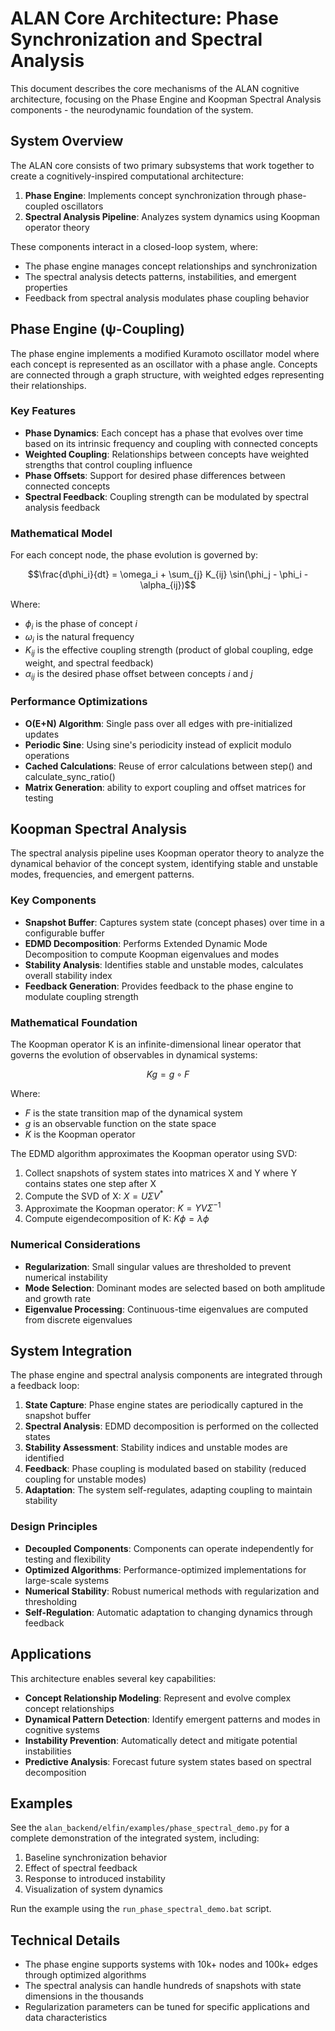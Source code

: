 # ALAN Core Architecture: Phase Synchronization and Spectral Analysis

This document describes the core mechanisms of the ALAN cognitive architecture, focusing on the Phase Engine and Koopman Spectral Analysis components - the neurodynamic foundation of the system.

## System Overview

The ALAN core consists of two primary subsystems that work together to create a cognitively-inspired computational architecture:

1. **Phase Engine**: Implements concept synchronization through phase-coupled oscillators
2. **Spectral Analysis Pipeline**: Analyzes system dynamics using Koopman operator theory

These components interact in a closed-loop system, where:
- The phase engine manages concept relationships and synchronization
- The spectral analysis detects patterns, instabilities, and emergent properties
- Feedback from spectral analysis modulates phase coupling behavior

## Phase Engine (ψ-Coupling)

The phase engine implements a modified Kuramoto oscillator model where each concept is represented as an oscillator with a phase angle. Concepts are connected through a graph structure, with weighted edges representing their relationships.

### Key Features

- **Phase Dynamics**: Each concept has a phase that evolves over time based on its intrinsic frequency and coupling with connected concepts
- **Weighted Coupling**: Relationships between concepts have weighted strengths that control coupling influence
- **Phase Offsets**: Support for desired phase differences between connected concepts
- **Spectral Feedback**: Coupling strength can be modulated by spectral analysis feedback

### Mathematical Model

For each concept node, the phase evolution is governed by:

$$\frac{d\phi_i}{dt} = \omega_i + \sum_{j} K_{ij} \sin(\phi_j - \phi_i - \alpha_{ij})$$

Where:
- $\phi_i$ is the phase of concept $i$
- $\omega_i$ is the natural frequency
- $K_{ij}$ is the effective coupling strength (product of global coupling, edge weight, and spectral feedback)
- $\alpha_{ij}$ is the desired phase offset between concepts $i$ and $j$

### Performance Optimizations

- **O(E+N) Algorithm**: Single pass over all edges with pre-initialized updates
- **Periodic Sine**: Using sine's periodicity instead of explicit modulo operations
- **Cached Calculations**: Reuse of error calculations between step() and calculate_sync_ratio()
- **Matrix Generation**: ability to export coupling and offset matrices for testing

## Koopman Spectral Analysis

The spectral analysis pipeline uses Koopman operator theory to analyze the dynamical behavior of the concept system, identifying stable and unstable modes, frequencies, and emergent patterns.

### Key Components

- **Snapshot Buffer**: Captures system state (concept phases) over time in a configurable buffer
- **EDMD Decomposition**: Performs Extended Dynamic Mode Decomposition to compute Koopman eigenvalues and modes
- **Stability Analysis**: Identifies stable and unstable modes, calculates overall stability index
- **Feedback Generation**: Provides feedback to the phase engine to modulate coupling strength

### Mathematical Foundation

The Koopman operator K is an infinite-dimensional linear operator that governs the evolution of observables in dynamical systems:

$$Kg = g \circ F$$

Where:
- $F$ is the state transition map of the dynamical system
- $g$ is an observable function on the state space
- $K$ is the Koopman operator

The EDMD algorithm approximates the Koopman operator using SVD:

1. Collect snapshots of system states into matrices X and Y where Y contains states one step after X
2. Compute the SVD of X: $X = U\Sigma V^*$
3. Approximate the Koopman operator: $K = YV\Sigma^{-1}$
4. Compute eigendecomposition of K: $K\phi = \lambda\phi$

### Numerical Considerations

- **Regularization**: Small singular values are thresholded to prevent numerical instability
- **Mode Selection**: Dominant modes are selected based on both amplitude and growth rate
- **Eigenvalue Processing**: Continuous-time eigenvalues are computed from discrete eigenvalues

## System Integration

The phase engine and spectral analysis components are integrated through a feedback loop:

1. **State Capture**: Phase engine states are periodically captured in the snapshot buffer
2. **Spectral Analysis**: EDMD decomposition is performed on the collected states
3. **Stability Assessment**: Stability indices and unstable modes are identified
4. **Feedback**: Phase coupling is modulated based on stability (reduced coupling for unstable modes)
5. **Adaptation**: The system self-regulates, adapting coupling to maintain stability

### Design Principles

- **Decoupled Components**: Components can operate independently for testing and flexibility
- **Optimized Algorithms**: Performance-optimized implementations for large-scale systems
- **Numerical Stability**: Robust numerical methods with regularization and thresholding
- **Self-Regulation**: Automatic adaptation to changing dynamics through feedback

## Applications

This architecture enables several key capabilities:

- **Concept Relationship Modeling**: Represent and evolve complex concept relationships
- **Dynamical Pattern Detection**: Identify emergent patterns and modes in cognitive systems
- **Instability Prevention**: Automatically detect and mitigate potential instabilities
- **Predictive Analysis**: Forecast future system states based on spectral decomposition

## Examples

See the `alan_backend/elfin/examples/phase_spectral_demo.py` for a complete demonstration of the integrated system, including:

1. Baseline synchronization behavior
2. Effect of spectral feedback
3. Response to introduced instability
4. Visualization of system dynamics

Run the example using the `run_phase_spectral_demo.bat` script.

## Technical Details

- The phase engine supports systems with 10k+ nodes and 100k+ edges through optimized algorithms
- The spectral analysis can handle hundreds of snapshots with state dimensions in the thousands
- Regularization parameters can be tuned for specific applications and data characteristics
